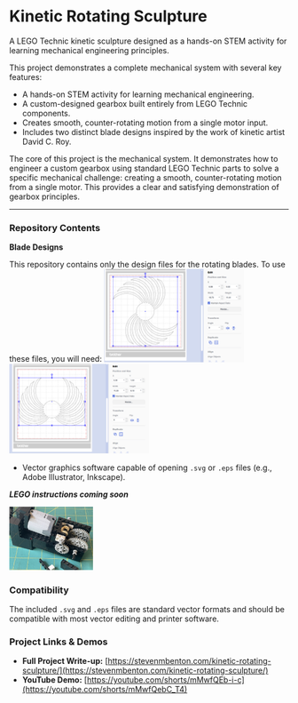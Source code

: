 # Kinetic Rotating Sculpture

A LEGO Technic kinetic sculpture designed as a hands-on STEM activity for learning mechanical engineering principles.

This project demonstrates a complete mechanical system with several key features:
- A hands-on STEM activity for learning mechanical engineering.
- A custom-designed gearbox built entirely from LEGO Technic components.
- Creates smooth, counter-rotating motion from a single motor input.
- Includes two distinct blade designs inspired by the work of kinetic artist David C. Roy.

The core of this project is the mechanical system. It demonstrates how to engineer a custom gearbox using standard LEGO Technic parts to solve a specific mechanical challenge: creating a smooth, counter-rotating motion from a single motor. This provides a clear and satisfying demonstration of gearbox principles.

---

### Repository Contents

**Blade Designs**

This repository contains only the design files for the rotating blades. To use these files, you will need:
<img src="infinity-blade-design.png" alt="Infinity blade design" width="50%"> 
<img src="vice-versa-blade-design.png" alt="Vice-versa blade design" width="50%">
*   Vector graphics software capable of opening `.svg` or `.eps` files (e.g., Adobe Illustrator, Inkscape).

***LEGO instructions coming soon***

<img src="lego-gearbox.JPEG" alt="lego gearbox design" width="30%">

### Compatibility

The included `.svg` and `.eps` files are standard vector formats and should be compatible with most vector editing and printer software.
    
### Project Links & Demos

*   **Full Project Write-up:** [https://stevenmbenton.com/kinetic-rotating-sculpture/](https://stevenmbenton.com/kinetic-rotating-sculpture/)
*   **YouTube Demo:** [https://youtube.com/shorts/mMwfQEb-i-c](https://youtube.com/shorts/mMwfQebC_T4)
